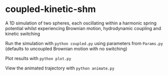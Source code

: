 # coupled-kinetic-shm
A 1D simulation of two spheres, each oscillating within a harmonic spring potential whilst experiencing Brownian motion, hydrodynamic coupling and kinetic switching

Run the simulation with ```python coupled.py``` using parameters from ```Params.py``` (defaults to uncoupled Brownian motion with no switching)

Plot results with ```python plot.py```

View the animated trajectory with ```python animate.py```
